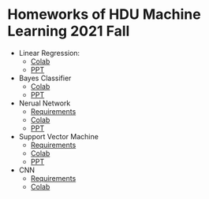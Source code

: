 # Homeworks of HDU Machine Learning 2021 Fall

- Linear Regression:
  - [Colab](https://colab.research.google.com/github/Psiphonc/ml-lecture-hdu/blob/hw1-linear-regression/hw1-linear-regression/solution.ipynb)
  - [PPT](https://github.com/Psiphonc/ml-lecture-hdu/blob/hw1-linear-regression/hw1-linear-regression/lec2_linear_model.pptx)
- Bayes Classifier
  - [Colab](https://colab.research.google.com/github/Psiphonc/ml-lecture-hdu/blob/master/hw2-bayes-classifier/solution.ipynb)
  - [PPT](https://github.com/Psiphonc/ml-lecture-hdu/blob/hw2-bayes-classifier/hw2-bayes-classifier/Lec3_bayes_classifier.pdf)
- Nerual Network
  - [Requirements](https://github.com/Psiphonc/ml-lecture-hdu/blob/master/hw3-neural-network/requirements.pdf)
  - [Colab](https://colab.research.google.com/github/Psiphonc/ml-lecture-hdu/blob/master/hw3-neural-network/solution.ipynb)
  - [PPT](https://github.com/Psiphonc/ml-lecture-hdu/blob/master/hw3-neural-network/Lec4_Nerual_Network.pdf)
- Support Vector Machine
  - [Requirements](https://github.com/Psiphonc/ml-lecture-hdu/blob/master/hw4-SVM/%E4%BD%9C%E4%B8%9A%E5%9B%9B%E8%A6%81%E6%B1%82.pdf)
  - [Colab](https://colab.research.google.com/github/Psiphonc/ml-lecture-hdu/blob/master/hw4-SVM/solution.ipynb)
  - [PPT](https://github.com/Psiphonc/ml-lecture-hdu/blob/master/hw4-SVM/Lec5%20%E6%94%AF%E6%8C%81%E5%90%91%E9%87%8F%E6%9C%BASVM.pdf)
- CNN
  - [Requirements](https://github.com/Psiphonc/ml-lecture-hdu/blob/master/hw5-CNN/%E4%BD%9C%E4%B8%9A%E4%BA%94%E8%A6%81%E6%B1%82.pdf)
  - [Colab](https://colab.research.google.com/github/Psiphonc/ml-lecture-hdu/blob/master/hw5-CNN/solution.ipynb)
